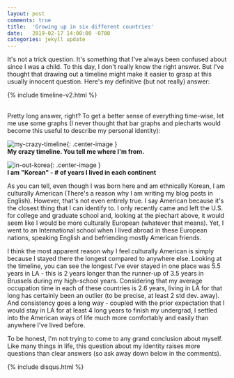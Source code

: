 ```yaml
---
layout: post
comments: true
title:  'Growing up in six different countries'
date:   2019-02-17 14:00:00 -0700
categories: jekyll update
---
```

<!-- <link rel="stylesheet" href="/assets/css/styles.css"> -->
<style>
{% include timeline-v2.css %}
{% include blogposts.css %}
</style>

It's not a trick question. It's something that I've always been confused about since I was a child. To this day, I don't really know the right answer. But I've thought that drawing out a timeline might make it easier to grasp at this usually innocent question. Here's my definitive (but not really) answer:

{% include timeline-v2.html %}

<br>
Pretty long answer, right? To get a better sense of everything time-wise, let me use some graphs (I never thought that bar graphs and piecharts would become this useful to describe my personal identity):

![my-crazy-timeline](/images/02-17-19/timeline.png){: .center-image }
<br><b>My crazy timeline. You tell me where I'm from.</b>

![in-out-korea](/images/02-17-19/in-out-korea.png){: .center-image }
<br><b>I am "Korean" - # of years I lived in each continent</b>

As you can tell, even though I was born here and am ethnically Korean, I am culturally American (There's a reason why I am writing my blog posts in English). However, that's not even entirely true. I say American because it's the closest thing that I can identify to. I only recently came and left the U.S. for college and graduate school and, looking at the piechart above, it would seem like I would be more culturally European (whatever that means). Yet, I went to an International school when I lived abroad in these European nations, speaking English and befriending mostly American friends.

I think the most apparent reason why I feel culturally American is simply because I stayed there the longest compared to anywhere else. Looking at the timeline, you can see the longest I've ever stayed in one place was 5.5 years in LA - this is 2 years longer than the runner-up of 3.5 years in Brussels during my high-school years. Considering that my average occupation time in each of these countries is 2.6 years, living in LA for that long has certainly been an outlier (to be precise, at least 2 std dev. away). And consistency goes a long way - coupled with the prior expectation that I would stay in LA for at least 4 long years to finish my undergrad, I settled into the American ways of life much more comfortably and easily than anywhere I've lived before.

To be honest, I'm not trying to come to any grand conclusion about myself. Like many things in life, this question about my identity raises more questions than clear answers (so ask away down below in the comments).


{% include disqus.html %}

